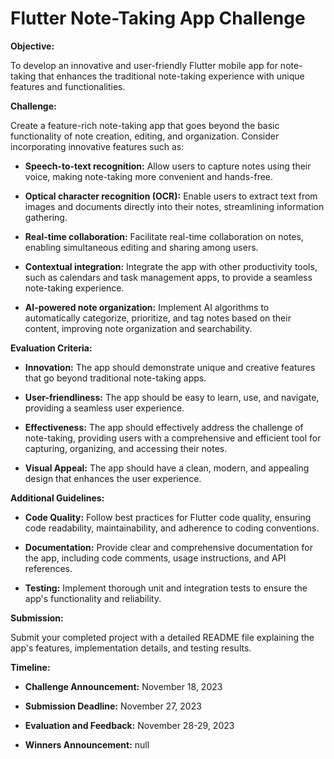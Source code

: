 # Flutter Note-Taking App Challenge

**Objective:**

To develop an innovative and user-friendly Flutter mobile app for note-taking that enhances the traditional note-taking experience with unique features and functionalities.

**Challenge:**

Create a feature-rich note-taking app that goes beyond the basic functionality of note creation, editing, and organization. Consider incorporating innovative features such as:

* **Speech-to-text recognition:** Allow users to capture notes using their voice, making note-taking more convenient and hands-free.

* **Optical character recognition (OCR):** Enable users to extract text from images and documents directly into their notes, streamlining information gathering.

* **Real-time collaboration:** Facilitate real-time collaboration on notes, enabling simultaneous editing and sharing among users.

* **Contextual integration:** Integrate the app with other productivity tools, such as calendars and task management apps, to provide a seamless note-taking experience.

* **AI-powered note organization:** Implement AI algorithms to automatically categorize, prioritize, and tag notes based on their content, improving note organization and searchability.

**Evaluation Criteria:**

* **Innovation:** The app should demonstrate unique and creative features that go beyond traditional note-taking apps.

* **User-friendliness:** The app should be easy to learn, use, and navigate, providing a seamless user experience.

* **Effectiveness:** The app should effectively address the challenge of note-taking, providing users with a comprehensive and efficient tool for capturing, organizing, and accessing their notes.

* **Visual Appeal:** The app should have a clean, modern, and appealing design that enhances the user experience.

**Additional Guidelines:**

* **Code Quality:** Follow best practices for Flutter code quality, ensuring code readability, maintainability, and adherence to coding conventions.

* **Documentation:** Provide clear and comprehensive documentation for the app, including code comments, usage instructions, and API references.

* **Testing:** Implement thorough unit and integration tests to ensure the app's functionality and reliability.

**Submission:**

Submit your completed project with a detailed README file explaining the app's features, implementation details, and testing results.

**Timeline:**

* **Challenge Announcement:** November 18, 2023

* **Submission Deadline:** November 27, 2023

* **Evaluation and Feedback:** November 28-29, 2023

* **Winners Announcement:** null